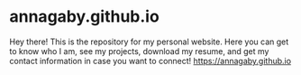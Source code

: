 # annagaby.github.io

Hey there! This is the repository for my personal website. Here you can get to know who I am, see my projects, download my resume, and get my contact information in case you want to connect!
https://annagaby.github.io
